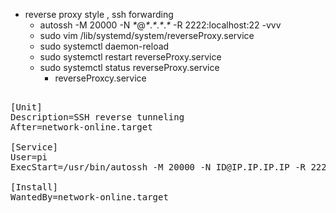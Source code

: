 - reverse proxy style , ssh forwarding
  - autossh -M 20000 -N _*_@_*_._*_._*_._*_ -R 2222:localhost:22 -vvv
  - sudo vim /lib/systemd/system/reverseProxy.service
  - sudo systemctl daemon-reload 
  - sudo systemctl restart reverseProxy.service
  - sudo systemctl status reverseProxy.service
    - reverseProxcy.service
<pre>    
[Unit]
Description=SSH reverse tunneling 
After=network-online.target
 
[Service]
User=pi
ExecStart=/usr/bin/autossh -M 20000 -N ID@IP.IP.IP.IP -R 2222:localhost:22
   
[Install]
WantedBy=network-online.target
</pre>
